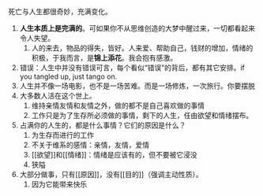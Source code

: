 死亡与人生都很奇妙，充满变化。
1. **人生本质上是完满的**。可如果你不从思维创造的大梦中醒过来，一切都看起来令人失望。
	1. 人的来去，物品的得失，皆好。人来爱、帮助自己，钱财的增加，情绪的积极，于我而言，是**锦上添花**。我会抱有感激。
2. 错误：人生中并没有错误可言，每个看似“错误”的背后，都有其它安排。if you tangled up, just tango on.
3. 人生并不像一场电影，也不是一场苦难。而是一场修炼，一次旅行。你要摆脱
4. 大多数人活在这个世上。
	1. 维持亲情友情和友情之外，做的都不是自己喜欢做的事情
	2. 工作只是为了生存所必须做的事情，剩下的人生，任由欲望和情绪摆布。
5. 占满你的人生的，都是什么事情？它们的原因是什么？
	1. 为生存而进行的工作
	2. 不关于维系的感情：亲情，友情，爱情
	3. [[欲望]]和[[情绪]]：情绪是应该有的，但不要被它浸没
	4. 狭隘
6. 大部分做事，只有[[原因]]，没有[[目的]]（强调主动性质）。
	1. 因为它能带来快乐